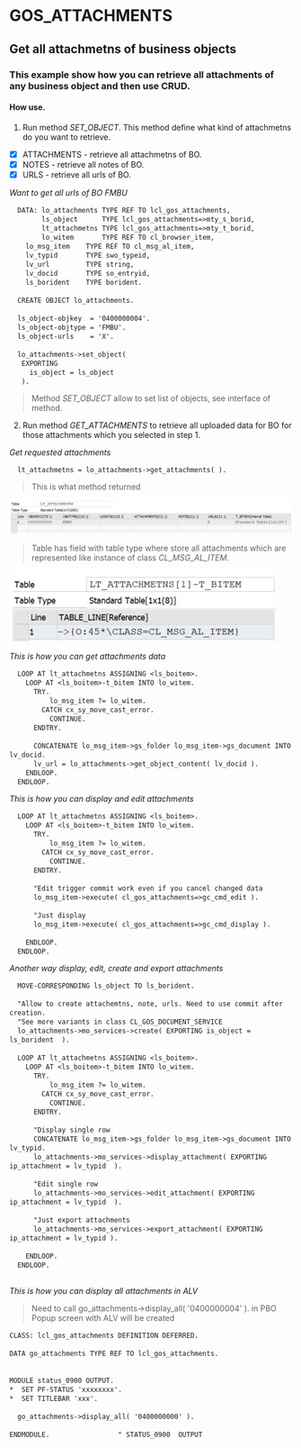 # GOS_ATTACHMENTS
## Get all attachmetns of business objects

### This example show how you can retrieve all attachments of any business object and then use CRUD.

#### How use.

1. Run method *SET_OBJECT*. This method define what kind of attachmetns do you want to retrieve.
- [x] ATTACHMENTS - retrieve all attachmetns of BO.
- [x] NOTES - retrieve all notes of BO.
- [x] URLS - retrieve all urls of BO.

*Want to get all urls of BO FMBU*
```abap  
  DATA: lo_attachments TYPE REF TO lcl_gos_attachments,
        ls_object      TYPE lcl_gos_attachments=>mty_s_borid,
        lt_attachmetns TYPE lcl_gos_attachments=>mty_t_borid,
        lo_witem       TYPE REF TO cl_browser_item,
	lo_msg_item    TYPE REF TO cl_msg_al_item,
	lv_typid       TYPE swo_typeid,
	lv_url         TYPE string,
	lv_docid       TYPE so_entryid,
	ls_borident    TYPE borident.
		
  CREATE OBJECT lo_attachments.	
  
  ls_object-objkey  = '0400000004'.
  ls_object-objtype = 'FMBU'.
  ls_object-urls    = 'X'.

  lo_attachments->set_object(
   EXPORTING
     is_object = ls_object
   ).   
```  
> Method *SET_OBJECT* allow to set list of objects, see interface of method.

2. Run method *GET_ATTACHMENTS* to retrieve all uploaded data for BO for those attachments which you selected in step 1.

*Get requested attachments*
```abap 
  lt_attachmetns = lo_attachments->get_attachments( ).
``` 
   
> This is what method returned

![alt text](https://github.com/Sgudkov/GOS_ATTACHMENTS/blob/main/attachments_main1.jpg)

> Table has field with table type where store all attachments which are represented like instance of class *CL_MSG_AL_ITEM*.

![alt text](https://github.com/Sgudkov/GOS_ATTACHMENTS/blob/main/attachments_bitem1.jpg)


*This is how you can get attachments data*

```abap 
  LOOP AT lt_attachmetns ASSIGNING <ls_boitem>.
    LOOP AT <ls_boitem>-t_bitem INTO lo_witem.
      TRY.
          lo_msg_item ?= lo_witem.
        CATCH cx_sy_move_cast_error.
          CONTINUE.
      ENDTRY.

      CONCATENATE lo_msg_item->gs_folder lo_msg_item->gs_document INTO lv_docid.
      lv_url = lo_attachments->get_object_content( lv_docid ).
    ENDLOOP.
  ENDLOOP.
```  

*This is how you can display and edit attachments*

```abap 
  LOOP AT lt_attachmetns ASSIGNING <ls_boitem>.
    LOOP AT <ls_boitem>-t_bitem INTO lo_witem.
      TRY.
          lo_msg_item ?= lo_witem.
        CATCH cx_sy_move_cast_error.
          CONTINUE.
      ENDTRY.

      "Edit trigger commit work even if you cancel changed data
      lo_msg_item->execute( cl_gos_attachments=>gc_cmd_edit ).

      "Just display
      lo_msg_item->execute( cl_gos_attachments=>gc_cmd_display ).

    ENDLOOP.
  ENDLOOP.
```

*Another way display, edit, create and export attachments*

```abap 
  MOVE-CORRESPONDING ls_object TO ls_borident.  

  "Allow to create attachemtns, note, urls. Need to use commit after creation.
  "See more variants in class CL_GOS_DOCUMENT_SERVICE
  lo_attachments->mo_services->create( EXPORTING is_object = ls_borident  ).

  LOOP AT lt_attachmetns ASSIGNING <ls_boitem>.
    LOOP AT <ls_boitem>-t_bitem INTO lo_witem.
      TRY.
          lo_msg_item ?= lo_witem.
        CATCH cx_sy_move_cast_error.
          CONTINUE.
      ENDTRY.

      "Display single row
      CONCATENATE lo_msg_item->gs_folder lo_msg_item->gs_document INTO lv_typid.
      lo_attachments->mo_services->display_attachment( EXPORTING ip_attachment = lv_typid  ).

      "Edit single row
      lo_attachments->mo_services->edit_attachment( EXPORTING ip_attachment = lv_typid  ).
      
      "Just export attachments
      lo_attachments->mo_services->export_attachment( EXPORTING ip_attachment = lv_typid ).
      
    ENDLOOP.
  ENDLOOP.
 
```  

*This is how you can display all attachments in ALV*

> Need to call go_attachments->display_all( '0400000004' ). in PBO
> Popup screen with ALV will be created

```abap 
CLASS: lcl_gos_attachments DEFINITION DEFERRED.

DATA go_attachments TYPE REF TO lcl_gos_attachments.


MODULE status_0900 OUTPUT.
*  SET PF-STATUS 'xxxxxxxx'.
*  SET TITLEBAR 'xxx'.

  go_attachments->display_all( '0400000000' ).

ENDMODULE.                 " STATUS_0900  OUTPUT

``` 
